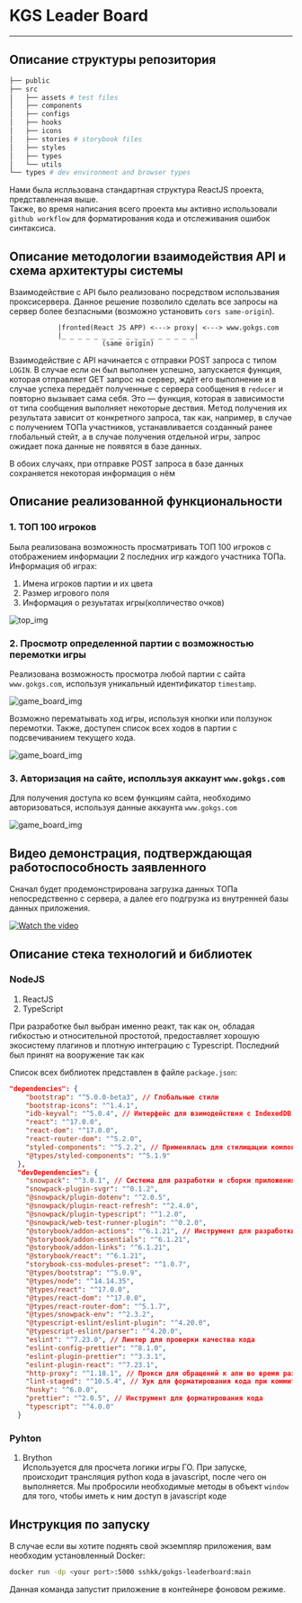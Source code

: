 # KGS Leader Board

---

## Описание структуры репозитория

```bash
├── public
├── src
│   ├── assets # test files
│   ├── components
│   ├── configs
│   ├── hooks
│   ├── icons
│   ├── stories # storybook files
│   ├── styles
│   ├── types
│   └── utils
└── types # dev environment and browser types
```

Нами была испльзована стандартная структура ReactJS проекта, представленная выше.  
Также, во время написания всего проекта мы активно использовали `github workflow` для форматирования кода и отслеживания ошибок синтаксиса.

## Описание методологии взаимодействия API и схема архитектуры системы

Взаимодействие с API было реализовано посредством использвания проксисервера. Данное решение позволило сделать все запросы на сервер более безпасными (возможно установить `cors same-origin`).

```
            |fronted(React JS APP) <---> proxy| <---> www.gokgs.com
            |_ _ _ _ _ _ _ _ _ _ _ _ _ _ _ _ _|
                       (same origin)
```

Взаимодействие с API начинается с отправки POST запроса с типом `LOGIN`. В случае если он был выполнен успешно, запускается функция, которая отправляет GET запрос на сервер, ждёт его выполнение и в случае успеха передаёт полученные с сервера сообщения в `reducer` и повторно вызывает сама себя. Это — функция, которая в зависимости от типа сообщения выполняет некоторые дествия. Метод получения их результата зависит от конкретного запроса, так как, например, в случае с получением ТОПа участников, устанавливается созданный ранее глобальный стейт, а в случае получения отдельной игры, запрос ожидает пока данные не появятся в базе данных.

В обоих случаях, при отправке POST запроса в базе данных сохраняется некоторая информация о нём

## Описание реализованной функциональности

### 1. ТОП 100 игроков

Была реализована возможность просматривать ТОП 100 игроков с отображением информации 2 последних игр каждого участника ТОПа.
Информация об играх:

1. Имена игроков партии и их цвета
2. Размер игрового поля
3. Информация о резуьтатах игры(колличество очков)

![top_img](/images/top_img.png)

### 2. Просмотр определенной партии с возможностью перемотки игры

Реализована возможность просмотра любой партии с сайта `www.gokgs.com`, используя уникальный идентификатор `timestamp`.

![game_board_img](/images/game_board_img.png)

Возможно перематывать ход игры, используя кнопки или ползунок перемотки. Также, доступен список всех ходов в партии с подсвечиванием текущего хода.

![game_board_img](/images/game_menu_img.png)

### 3. Авторизация на сайте, исполльзуя аккаунт `www.gokgs.com`

Для получения доступа ко всем функциям сайта, необходимо авторизоваться, используя данные аккаунта `www.gokgs.com`

![game_board_img](/images/login_img.png)

## Видео демонстрация, подтверждающая работоспособность заявленного

Сначал будет продемонстрирована загрузка данных ТОПа непосредственно с сервера, а далее его подгрузка из внутренней базы данных приложения.

[![Watch the video](https://img.youtube.com/vi/7G2uMRbf9pM/maxresdefault.jpg)](https://youtu.be/7G2uMRbf9pM)

## Описание стека технологий и библиотек

### NodeJS

1. ReactJS
2. TypeScript

При разработке был выбран именно реакт, так как он, обладая гибкостью и относительной простотой, предоставляет хорошую экосистему плагинов и плотную интеграцию с Typescript. Последний был принят на вооружение так как

Список всех библиотек представлен в файле `package.json`:

```json
"dependencies": {
    "bootstrap": "^5.0.0-beta3", // Глобальные стили
    "bootstrap-icons": "^1.4.1",
    "idb-keyval": "^5.0.4", // Интерфейс для взимодействия с IndexedDB
    "react": "^17.0.0",
    "react-dom": "^17.0.0",
    "react-router-dom": "^5.2.0",
    "styled-components": "^5.2.2", // Применялась для стилищации компонента board
    "@types/styled-components": "^5.1.9"
  },
  "devDependencies": {
    "snowpack": "^3.0.1", // Система для разработки и сборки приложения
    "snowpack-plugin-svgr": "^0.1.2",
    "@snowpack/plugin-dotenv": "^2.0.5",
    "@snowpack/plugin-react-refresh": "^2.4.0",
    "@snowpack/plugin-typescript": "^1.2.0",
    "@snowpack/web-test-runner-plugin": "^0.2.0",
    "@storybook/addon-actions": "^6.1.21", // Инструмент для разработки UI компонентов
    "@storybook/addon-essentials": "^6.1.21",
    "@storybook/addon-links": "^6.1.21",
    "@storybook/react": "^6.1.21",
    "storybook-css-modules-preset": "^1.0.7",
    "@types/bootstrap": "^5.0.9",
    "@types/node": "^14.14.35",
    "@types/react": "^17.0.0",
    "@types/react-dom": "^17.0.0",
    "@types/react-router-dom": "^5.1.7",
    "@types/snowpack-env": "^2.3.2",
    "@typescript-eslint/eslint-plugin": "^4.20.0",
    "@typescript-eslint/parser": "^4.20.0",
    "eslint": "^7.23.0", // Линтер для проверки качества кода
    "eslint-config-prettier": "^8.1.0",
    "eslint-plugin-prettier": "^3.3.1",
    "eslint-plugin-react": "^7.23.1",
    "http-proxy": "^1.18.1", // Прокси для обращений к апи во время разработки
    "lint-staged": "^10.5.4", // Хук для форматирования кода при коммите
    "husky": "^6.0.0",
    "prettier": "^2.0.5", // Инструмент для форматирования кода
    "typescript": "^4.0.0"
  }
```

### Pyhton

1. Brython  
   Используется для просчета логики игры ГО. При запуске, происходит трансляция python кода в javascript, после чего он выполняется. Мы пробросили необходимые методы в объект `window` для того, чтобы иметь к ним доступ в javascript коде

## Инструкция по запуску

В случае если вы хотите поднять свой экземпляр приложения, вам необходим установленный Docker:

```bash
docker run -dp <your port>:5000 sshkk/gokgs-leaderboard:main
```

Данная команда запустит приложение в контейнере фоновом режиме.
